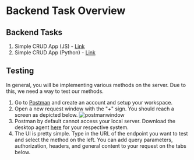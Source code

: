 # Backend Task Overview

## Backend Tasks
1. Simple CRUD App (JS) - [Link](./1)
2. Simple CRUD App (Python) - [Link](./2)

## Testing
In general, you will be implementing various methods on the server. Due to this, we need a way to test our methods. 

1. Go to [Postman](https://www.postman.com/) and create an account and setup your workspace.
2. Open a new request window with the "+" sign. You should reach a screen as depicted below.
![postmanwindow](https://cdn.discordapp.com/attachments/942218891952783421/1105985521739644988/image.png)
3. Postman by default cannot access your local server. Download the desktop agent [here](https://www.postman.com/downloads/postman-agent/) for your respective system.
4. The UI is pretty simple. Type in the URL of the endpoint you want to test and select the method on the left. You can add query parameters, authorization, headers, and general content to your request on the tabs below. 